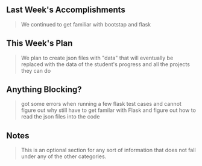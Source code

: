 ## Last Week's Accomplishments

> We continued to get familiar with bootstap and flask


## This Week's Plan

> We plan to create json files with "data" that will eventually be replaced with the data of the student's progress and all the projects they can do


## Anything Blocking?

> got some errors when running a few flask test cases and cannot figure out why 
> still have to get familar with Flask and figure out how to read the json files into the code

## Notes

> This is an optional section for any sort of information that does not fall under any of the other categories.

